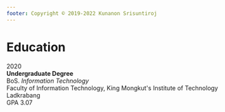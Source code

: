 ```yaml
---
footer: Copyright © 2019-2022 Kunanon Srisuntiroj
---
```

# Education

2020<br>
**Undergraduate Degree**<br>
BoS. *Information Technology*<br>
Faculty of Information Technology, King Mongkut's Institute of Technology Ladkrabang<br>
GPA 3.07<br>
